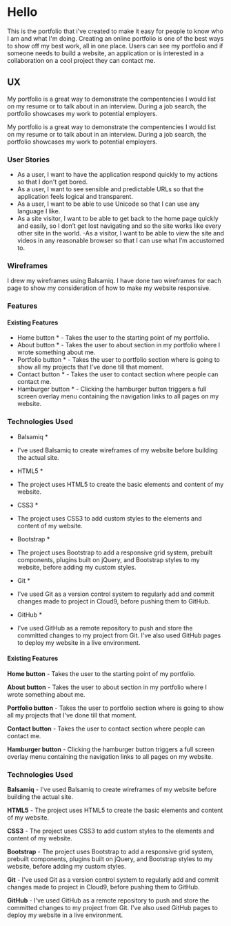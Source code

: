 
# Hello


 This is the portfolio  that  i've created  to make it easy for people to know who  I am and what I'm doing. Creating an online portfolio is one of the best ways to show off my best work, all in one place. Users can see my portfolio and if someone needs to build a website, an application or is interested in a collaboration on a cool project they can contact me.

## UX


My portfolio is a great way to demonstrate the compentencies I would list on my resume or to talk about in an interview. During a job search, the portfolio showcases my work to potential employers. 


My portfolio is a great way to demonstrate the compentencies I would list on my resume or to talk about in an interview. During a job search, the portfolio showcases my work to potential employers. 


### User Stories



- As a user, I want to have the application respond quickly to my actions so that I don't get bored. 
- As a user, I want to see sensible and predictable URLs so that the application feels logical and transparent. 
- As a user, I want to be able to use Unicode so that I can use any language I like.  
- As a site visitor, I want to be able to get back to the home page quickly and easily, so I don’t get lost navigating
and so the site works like every other site in the world.
-As a visitor, I want to be able to view the site and videos in any reasonable browser so that I can use what I’m
accustomed to. 


### Wireframes


I drew my wireframes using Balsamiq. I have done two wireframes for each page to show my consideration of how to make my website responsive.


### Features
#### Existing Features
* Home button * - Takes the user to the starting point of my portfolio.
* About button * - Takes the user to about section in my portfolio where I wrote something about me.
* Portfolio button * - Takes the user to portfolio section where is going to show all my projects that I've done till that moment.
* Contact button * - Takes the user to contact section where people  can contact me.
* Hamburger button * - Clicking the hamburger button triggers a full screen overlay menu containing the navigation links to all pages on my website.

### Technologies Used
* Balsamiq *
- I've used Balsamiq to create wireframes of my website before building the actual site.
* HTML5 *
- The project uses HTML5 to create the basic elements and content of my website.
* CSS3 *
- The project uses CSS3 to add custom styles to the elements and content of my website.
* Bootstrap *
- The project uses Bootstrap to add a responsive grid system, prebuilt components, plugins built on jQuery, and Bootstrap styles to my website, before adding my custom styles.
* Git *
- I've used Git as a version control system to regularly add and commit changes made to project in Cloud9, before pushing them to GitHub.
* GitHub *
- I've used GitHub as a remote repository to push and store the committed changes to my project from Git. I've also used GitHub pages to deploy my website in a live environment.

#### Existing Features

**Home button** - Takes the user to the starting point of my portfolio.

**About button** - Takes the user to about section in my portfolio where I wrote something about me.

**Portfolio button** - Takes the user to portfolio section where is going to show all my projects that I've done till that moment.

**Contact button** - Takes the user to contact section where people  can contact me.

**Hamburger button** - Clicking the hamburger button triggers a full screen overlay menu containing the navigation links to all pages on my website.

### Technologies Used
**Balsamiq** - I've used Balsamiq to create wireframes of my website before building the actual site.

**HTML5** - The project uses HTML5 to create the basic elements and content of my website.

**CSS3** - The project uses CSS3 to add custom styles to the elements and content of my website.

**Bootstrap** - The project uses Bootstrap to add a responsive grid system, prebuilt components, plugins built on jQuery, and Bootstrap styles to my website, before adding my custom styles.

**Git**  - I've used Git as a version control system to regularly add and commit changes made to project in Cloud9, before pushing them to GitHub.

**GitHub** - I've used GitHub as a remote repository to push and store the committed changes to my project from Git. I've also used GitHub pages to deploy my website in a live environment.
